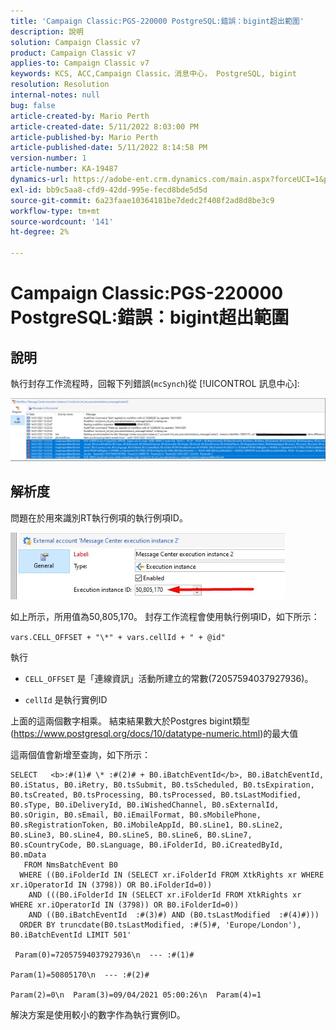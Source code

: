 ```yaml
---
title: 'Campaign Classic:PGS-220000 PostgreSQL:錯誤：bigint超出範圍'
description: 說明
solution: Campaign Classic v7
product: Campaign Classic v7
applies-to: Campaign Classic v7
keywords: KCS, ACC,Campaign Classic，消息中心， PostgreSQL, bigint
resolution: Resolution
internal-notes: null
bug: false
article-created-by: Mario Perth
article-created-date: 5/11/2022 8:03:00 PM
article-published-by: Mario Perth
article-published-date: 5/11/2022 8:14:58 PM
version-number: 1
article-number: KA-19487
dynamics-url: https://adobe-ent.crm.dynamics.com/main.aspx?forceUCI=1&pagetype=entityrecord&etn=knowledgearticle&id=7d927154-65d1-ec11-a7b5-00224809c556
exl-id: bb9c5aa8-cfd9-42dd-995e-fecd8bde5d5d
source-git-commit: 6a23faae10364181be7dedc2f408f2ad8d8be3c9
workflow-type: tm+mt
source-wordcount: '141'
ht-degree: 2%

---
```


# Campaign Classic:PGS-220000 PostgreSQL:錯誤：bigint超出範圍

## 說明


執行封存工作流程時，回報下列錯誤(`mcSynch`)從 [!UICONTROL 訊息中心]:

![](assets/___9537defc-66d1-ec11-a7b5-00224809c556___.png)




## 解析度


問題在於用來識別RT執行例項的執行例項ID。

![](assets/b19e48ed-65d1-ec11-a7b5-00224809c556.png)

如上所示，所用值為50,805,170。 封存工作流程會使用執行例項ID，如下所示：

`vars.CELL_OFFSET + "\*" + vars.cellId + " + @id"`

執行

- `CELL_OFFSET` 是「連線資訊」活動所建立的常數(72057594037927936)。

- `cellId` 是執行實例ID

上面的這兩個數字相乘。 結束結果數大於Postgres bigint類型(https://www.postgresql.org/docs/10/datatype-numeric.html)的最大值

這兩個值會新增至查詢，如下所示：

```
SELECT   <b>:#(1)# \* :#(2)# + B0.iBatchEventId</b>, B0.iBatchEventId, B0.iStatus, B0.iRetry, B0.tsSubmit, B0.tsScheduled, B0.tsExpiration, B0.tsCreated, B0.tsProcessing, B0.tsProcessed, B0.tsLastModified, B0.sType, B0.iDeliveryId, B0.iWishedChannel, B0.sExternalId, B0.sOrigin, B0.sEmail, B0.iEmailFormat, B0.sMobilePhone, B0.sRegistrationToken, B0.iMobileAppId, B0.sLine1, B0.sLine2, B0.sLine3, B0.sLine4, B0.sLine5, B0.sLine6, B0.sLine7, B0.sCountryCode, B0.sLanguage, B0.iFolderId, B0.iCreatedById, B0.mData 
   FROM NmsBatchEvent B0 
  WHERE ((B0.iFolderId IN (SELECT xr.iFolderId FROM XtkRights xr WHERE xr.iOperatorId IN (3798)) OR B0.iFolderId=0)) 
    AND (((B0.iFolderId IN (SELECT xr.iFolderId FROM XtkRights xr WHERE xr.iOperatorId IN (3798)) OR B0.iFolderId=0)) 
    AND ((B0.iBatchEventId  :#(3)#) AND (B0.tsLastModified  :#(4)#))) 
  ORDER BY truncdate(B0.tsLastModified, :#(5)#, 'Europe/London'), B0.iBatchEventId LIMIT 501' 
    
 Param(0)=72057594037927936\n  --- :#(1)#

Param(1)=50805170\n  --- :#(2)#

Param(2)=0\n  Param(3)=09/04/2021 05:00:26\n  Param(4)=1
```

解決方案是使用較小的數字作為執行實例ID。
